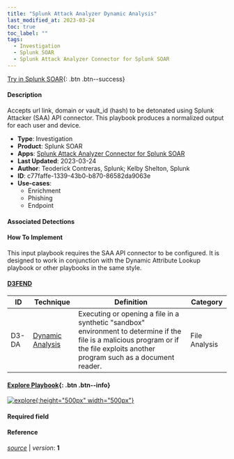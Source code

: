 ```yaml
---
title: "Splunk Attack Analyzer Dynamic Analysis"
last_modified_at: 2023-03-24
toc: true
toc_label: ""
tags:
  - Investigation
  - Splunk SOAR
  - Splunk Attack Analyzer Connector for Splunk SOAR
---
```


[Try in Splunk SOAR](https://www.splunk.com/en_us/software/splunk-security-orchestration-and-automation.html){: .btn .btn--success}

#### Description

Accepts url link, domain or vault_id (hash) to be detonated using Splunk Attacker (SAA) API connector. This playbook produces a normalized output for each user and device.

- **Type**: Investigation
- **Product**: Splunk SOAR
- **Apps**: [Splunk Attack Analyzer Connector for Splunk SOAR](https://splunkbase.splunk.com/apps?keyword=splunk+attack+analyzer+connector+for+splunk+soar&filters=product%3Asoar)
- **Last Updated**: 2023-03-24
- **Author**: Teoderick Contreras, Splunk; Kelby Shelton, Splunk
- **ID**: c77faffe-1339-43b0-b870-86582da9063e
- **Use-cases**:
  - Enrichment
  - Phishing
  - Endpoint

#### Associated Detections


#### How To Implement
This input playbook requires the SAA API connector to be configured. It is designed to work in conjunction with the Dynamic Attribute Lookup playbook or other playbooks in the same style.


#### [D3FEND](https://d3fend.mitre.org/)

| ID          | Technique   | Definition     | Category       |
| ----------- | ----------- | -------------- | -------------- |
| D3-DA | [Dynamic Analysis](https://d3fend.mitre.org/technique/d3f:DynamicAnalysis) | Executing or opening a file in a synthetic &#34;sandbox&#34; environment to determine if the file is a malicious program or if the file exploits another program such as a document reader. | File Analysis |

#### [Explore Playbook](https://splunk.github.io/soar-playbook-viewer/?playbook=https://raw.githubusercontent.com/phantomcyber/playbooks/latest/Splunk_Attack_Analyzer_Dynamic_Analysis.json){: .btn .btn--info}

[![explore](https://raw.githubusercontent.com/splunk/security_content/develop/playbooks/Splunk_Attack_Analyzer_Dynamic_Analysis.png){:height="500px" width="500px"}](https://splunk.github.io/soar-playbook-viewer/?playbook=https://raw.githubusercontent.com/phantomcyber/playbooks/latest/Splunk_Attack_Analyzer_Dynamic_Analysis.json)

#### Required field


#### Reference



[*source*](https://github.com/splunk/security_content/tree/develop/playbooks/Splunk_Attack_Analyzer_Dynamic_Analysis.yml) \| *version*: **1**